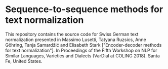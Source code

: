 # Sequence-to-sequence methods for text normalization
This repository contains the source code for Swiss German text normalization presented in Massimo Lusetti, Tatyana Ruzsics, Anne Göhring,
Tanja Samardžić and Elisabeth Stark ["Encoder-decoder methods for text normalization"]. 
In Proceedings of the Fifth Workshop on NLP for Similar Languages, Varieties and Dialects (VarDial at COLING 2018). Santa Fe, United States.
